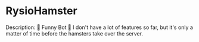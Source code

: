 # RysioHamster
Description: 
🍕 Funny Bot 🍕
I don't have a lot of features so far, but it's only a matter of time before the hamsters take over the server.
